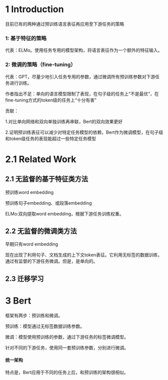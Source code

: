 # 1 Introduction
目前已有的两种通过预训练语言表征再应用至下游任务的策略
### 1: 基于特征的策略
代表：ELMo。使用任务专用的模型架构，将语言表征作为一个额外的特征输入。
### 2: 微调的策略（fine-tuning）
代表：GPT，尽量少地引入任务专用的参数，通过微调所有预训练参数对下游任务进行训练。



作者指出不足：单向的语言模型限制了表现，在句子级的任务上“不是最优”，在fine-tuning方式的token级的任务上“十分有害”

贡献：

1.对比单向网络和双向单独训练再串联，Bert的双向效果更好

2.证明预训练表征可以减少对特定任务模型的依赖，Bert作为微调模型，在句子级和token级任务的表现能超过一些特定任务模型


# 2.1 Related Work
## 2.1 无监督的基于特征类方法
预训练word embedding

预训练句子embedding、或段落embedding

ELMo:双向提取word embedding，根据下游任务训练权重。
## 2.2 无监督的微调类方法
早期只有word embedding

现在出现了利用句子、文档生成的上下文token表征。它利用无标签的数据训练，通过有监督的下游任务微调。但是，是单向的。
## 2.3 迁移学习

# 3 Bert
框架有两步：预训练和微调。

预训练：模型通过无标签数据训练参数。

微调：模型使用预训练的参数，通过下游任务的标签微调模型。

针对不同的下游任务，使用同一套预训练参数，分别进行微调。

#### 统一架构 
特点是，Bert应用于不同的任务上后，和预训练的架构很相似。
